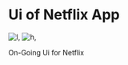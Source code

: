 # Ui of Netflix App  
![l](https://user-images.githubusercontent.com/113658115/213906441-46290e34-1147-4aad-a4c3-851da5fa1e53.jpg),
![h](https://user-images.githubusercontent.com/113658115/213906442-8280ab23-e873-4a2f-a515-2037b5f960c6.jpg),

On-Going Ui for Netflix
